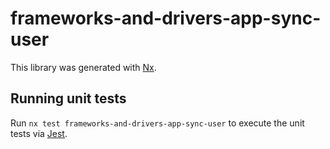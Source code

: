 # frameworks-and-drivers-app-sync-user

This library was generated with [Nx](https://nx.dev).

## Running unit tests

Run `nx test frameworks-and-drivers-app-sync-user` to execute the unit tests via [Jest](https://jestjs.io).
